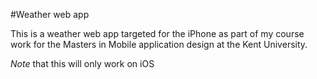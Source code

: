 #Weather web app 

This is a weather web app targeted for the iPhone as part of my course work for the Masters in Mobile application design at the Kent University.

*Note* that this will only work on iOS